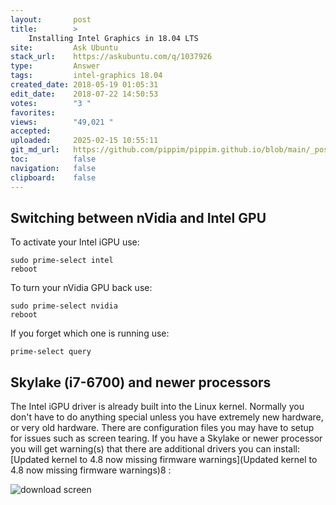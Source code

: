 ```yaml
---
layout:       post
title:        >
    Installing Intel Graphics in 18.04 LTS
site:         Ask Ubuntu
stack_url:    https://askubuntu.com/q/1037926
type:         Answer
tags:         intel-graphics 18.04
created_date: 2018-05-19 01:05:31
edit_date:    2018-07-22 14:50:53
votes:        "3 "
favorites:    
views:        "49,021 "
accepted:     
uploaded:     2025-02-15 10:55:11
git_md_url:   https://github.com/pippim/pippim.github.io/blob/main/_posts/2018/2018-05-19-Installing-Intel-Graphics-in-18.04-LTS.md
toc:          false
navigation:   false
clipboard:    false
---
```


## Switching between nVidia and Intel GPU

To activate your Intel iGPU use:

``` 
sudo prime-select intel
reboot
```

To turn your nVidia GPU back use:

``` 
sudo prime-select nvidia
reboot
```

If you forget which one is running use:

``` 
prime-select query
```


## Skylake (i7-6700) and newer processors

The Intel iGPU driver is already built into the Linux kernel. Normally you don't have to do anything special unless you have extremely new hardware, or very old hardware. There are configuration files you may have to setup for issues such as screen tearing. If you have a Skylake or newer processor you will get warning(s) that there are additional drivers you can install: [Updated kernel to 4.8 now missing firmware warnings](Updated kernel to 4.8 now missing firmware warnings)8 :

![download screen][1]


  [1]: https://pippim.github.io/assets/img/posts/2018/PzEm6.png

